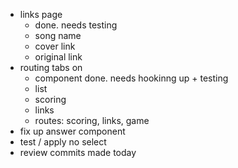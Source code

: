 - links page
  - done. needs testing
  - song name
  - cover link
  - original link
- routing tabs on
  - component done. needs hookinng up + testing
  - list
  - scoring
  - links
  - routes: scoring, links, game
- fix up answer component
- test / apply no select
- review commits made today
